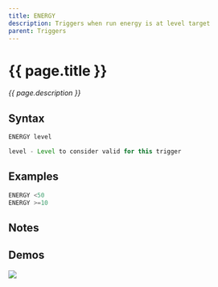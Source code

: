 ```yaml
---
title: ENERGY
description: Triggers when run energy is at level target
parent: Triggers
---
```


# {{ page.title }}

_{{ page.description }}_

## Syntax

```java
ENERGY level 

level - Level to consider valid for this trigger
```

## Examples

```java
ENERGY <50
ENERGY >=10
```

## Notes


## Demos

![](https://i.imgur.com/PhD3tCH.gif)

